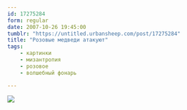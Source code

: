 ```yaml
---
id: 17275284
form: regular
date: 2007-10-26 19:45:00
tumblr: "https://untitled.urbansheep.com/post/17275284"
title: "Розовые медведи атакуют"
tags:
    - картинки
    - мизантропия
    - розовое
    - волшебный фонарь

---
```


<img src="http://userpic.livejournal.com/58368444/1498741"/>

